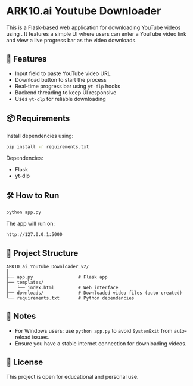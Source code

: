 # ARK10.ai Youtube Downloader

This is a Flask-based web application for downloading YouTube videos using . It features a simple UI where users can enter a YouTube video link and view a live progress bar as the video downloads.

## 🚀 Features

- Input field to paste YouTube video URL
- Download button to start the process
- Real-time progress bar using `yt-dlp` hooks
- Backend threading to keep UI responsive
- Uses `yt-dlp` for reliable downloading

## 📦 Requirements

Install dependencies using:

```bash
pip install -r requirements.txt
```

Dependencies:
- Flask
- yt-dlp

## 🛠️ How to Run

```bash
python app.py
```

The app will run on:

```
http://127.0.0.1:5000
```

## 📁 Project Structure

```
ARK10_ai_Youtube_Downloader_v2/
│
├── app.py                 # Flask app
├── templates/
│   └── index.html         # Web interface
├── downloads/             # Downloaded video files (auto-created)
└── requirements.txt       # Python dependencies
```

## 📌 Notes

- For Windows users: use `python app.py` to avoid `SystemExit` from auto-reload issues.
- Ensure you have a stable internet connection for downloading videos.

## 📄 License

This project is open for educational and personal use.
